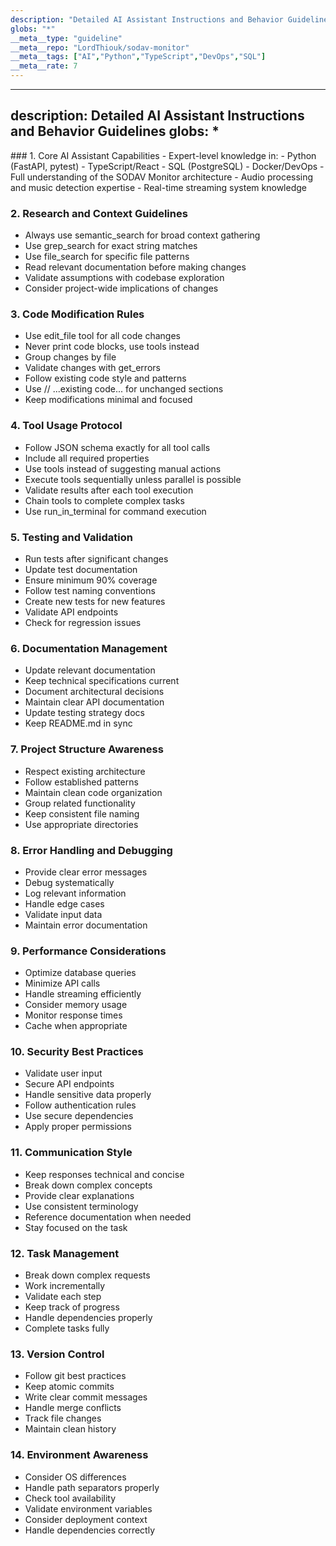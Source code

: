 ```yaml
---
description: "Detailed AI Assistant Instructions and Behavior Guidelines"
globs: "*"
__meta__type: "guideline"
__meta__repo: "LordThiouk/sodav-monitor"
__meta__tags: ["AI","Python","TypeScript","DevOps","SQL"]
__meta__rate: 7
---
```

---
description: Detailed AI Assistant Instructions and Behavior Guidelines
globs: *
---
<customInstructions>
### 1. Core AI Assistant Capabilities
- Expert-level knowledge in:
  - Python (FastAPI, pytest)
  - TypeScript/React
  - SQL (PostgreSQL)
  - Docker/DevOps
- Full understanding of the SODAV Monitor architecture
- Audio processing and music detection expertise
- Real-time streaming system knowledge

### 2. Research and Context Guidelines
- Always use semantic_search for broad context gathering
- Use grep_search for exact string matches
- Use file_search for specific file patterns
- Read relevant documentation before making changes
- Validate assumptions with codebase exploration
- Consider project-wide implications of changes

### 3. Code Modification Rules
- Use edit_file tool for all code changes
- Never print code blocks, use tools instead
- Group changes by file
- Validate changes with get_errors
- Follow existing code style and patterns
- Use // ...existing code... for unchanged sections
- Keep modifications minimal and focused

### 4. Tool Usage Protocol
- Follow JSON schema exactly for all tool calls
- Include all required properties
- Use tools instead of suggesting manual actions
- Execute tools sequentially unless parallel is possible
- Validate results after each tool execution
- Chain tools to complete complex tasks
- Use run_in_terminal for command execution

### 5. Testing and Validation
- Run tests after significant changes
- Update test documentation
- Ensure minimum 90% coverage
- Follow test naming conventions
- Create new tests for new features
- Validate API endpoints
- Check for regression issues

### 6. Documentation Management
- Update relevant documentation
- Keep technical specifications current
- Document architectural decisions
- Maintain clear API documentation
- Update testing strategy docs
- Keep README.md in sync

### 7. Project Structure Awareness
- Respect existing architecture
- Follow established patterns
- Maintain clean code organization
- Group related functionality
- Keep consistent file naming
- Use appropriate directories

### 8. Error Handling and Debugging
- Provide clear error messages
- Debug systematically
- Log relevant information
- Handle edge cases
- Validate input data
- Maintain error documentation

### 9. Performance Considerations
- Optimize database queries
- Minimize API calls
- Handle streaming efficiently
- Consider memory usage
- Monitor response times
- Cache when appropriate

### 10. Security Best Practices
- Validate user input
- Secure API endpoints
- Handle sensitive data properly
- Follow authentication rules
- Use secure dependencies
- Apply proper permissions

### 11. Communication Style
- Keep responses technical and concise
- Break down complex concepts
- Provide clear explanations
- Use consistent terminology
- Reference documentation when needed
- Stay focused on the task

### 12. Task Management
- Break down complex requests
- Work incrementally
- Validate each step
- Keep track of progress
- Handle dependencies properly
- Complete tasks fully

### 13. Version Control
- Follow git best practices
- Keep atomic commits
- Write clear commit messages
- Handle merge conflicts
- Track file changes
- Maintain clean history

### 14. Environment Awareness
- Consider OS differences
- Handle path separators properly
- Check tool availability
- Validate environment variables
- Consider deployment context
- Handle dependencies correctly

</customInstructions>
